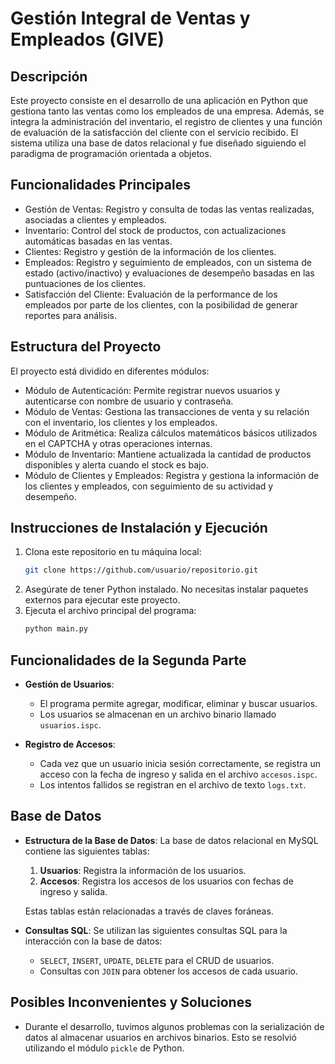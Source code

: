 # Gestión Integral de Ventas y Empleados (GIVE)
## Descripción
Este proyecto consiste en el desarrollo de una aplicación en Python que gestiona tanto las ventas como los empleados de una empresa. Además, se integra la administración del inventario, el registro de clientes y una función de evaluación de la satisfacción del cliente con el servicio recibido. El sistema utiliza una base de datos relacional y fue diseñado siguiendo el paradigma de programación orientada a objetos.
## Funcionalidades Principales
- Gestión de Ventas: Registro y consulta de todas las ventas realizadas, asociadas a clientes y empleados.
- Inventario: Control del stock de productos, con actualizaciones automáticas basadas en las ventas.
- Clientes: Registro y gestión de la información de los clientes.
- Empleados: Registro y seguimiento de empleados, con un sistema de estado (activo/inactivo) y evaluaciones de desempeño basadas en las puntuaciones de los clientes.
- Satisfacción del Cliente: Evaluación de la performance de los empleados por parte de los clientes, con la posibilidad de generar reportes para análisis.
## Estructura del Proyecto
El proyecto está dividido en diferentes módulos:
- Módulo de Autenticación: Permite registrar nuevos usuarios y autenticarse con nombre de usuario y contraseña.
- Módulo de Ventas: Gestiona las transacciones de venta y su relación con el inventario, los clientes y los empleados.
- Módulo de Aritmética: Realiza cálculos matemáticos básicos utilizados en el CAPTCHA y otras operaciones internas.
- Módulo de Inventario: Mantiene actualizada la cantidad de productos disponibles y alerta cuando el stock es bajo.
- Módulo de Clientes y Empleados: Registra y gestiona la información de los clientes y empleados, con seguimiento de su actividad y desempeño.
## Instrucciones de Instalación y Ejecución
1. Clona este repositorio en tu máquina local:
   ```bash
   git clone https://github.com/usuario/repositorio.git
   ```
2. Asegúrate de tener Python instalado. No necesitas instalar paquetes externos para ejecutar este proyecto.
3. Ejecuta el archivo principal del programa:
   ```bash
   python main.py
   ```
## Funcionalidades de la Segunda Parte
- **Gestión de Usuarios**: 
  - El programa permite agregar, modificar, eliminar y buscar usuarios.
  - Los usuarios se almacenan en un archivo binario llamado `usuarios.ispc`.

- **Registro de Accesos**:
  - Cada vez que un usuario inicia sesión correctamente, se registra un acceso con la fecha de ingreso y salida en el archivo `accesos.ispc`.
  - Los intentos fallidos se registran en el archivo de texto `logs.txt`.
## Base de Datos
- **Estructura de la Base de Datos**: 
  La base de datos relacional en MySQL contiene las siguientes tablas:
  1. **Usuarios**: Registra la información de los usuarios.
  2. **Accesos**: Registra los accesos de los usuarios con fechas de ingreso y salida.
  
  Estas tablas están relacionadas a través de claves foráneas.

- **Consultas SQL**:
  Se utilizan las siguientes consultas SQL para la interacción con la base de datos:
  - `SELECT`, `INSERT`, `UPDATE`, `DELETE` para el CRUD de usuarios.
  - Consultas con `JOIN` para obtener los accesos de cada usuario.
## Posibles Inconvenientes y Soluciones
- Durante el desarrollo, tuvimos algunos problemas con la serialización de datos al almacenar usuarios en archivos binarios. Esto se resolvió utilizando el módulo `pickle` de Python.




